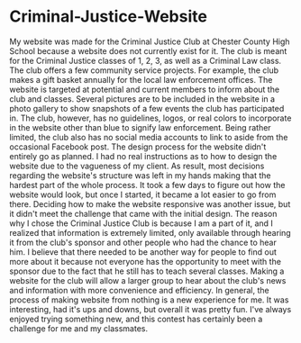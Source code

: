 # Criminal-Justice-Website
  My website was made for the Criminal Justice Club at Chester County High School because a website does not currently exist for it. The club is meant for the Criminal Justice classes of 1, 2, 3, as well as a Criminal Law class. The club offers a few community service projects. For example, the club makes a gift basket annually for the local law enforcement offices. The website is targeted at potential and current members to inform about the club and classes. Several pictures are to be included in the website in a photo gallery to show snapshots of a few events the club has participated in. The club, however, has no guidelines, logos, or real colors to incorporate in the website other than blue to signify law enforcement. Being rather limited, the club also has no social media accounts to link to aside from the occasional Facebook post. 
  The design process for the website didn't entirely go as planned. I had no real instructions as to how to design the website due to the vagueness of my client. As result, most decisions regarding the website's structure was left in my hands making that the hardest part of the whole process. It took a few days to figure out how the website would look, but once I started, it became a lot easier to go from there. Deciding how to make the website responsive was another issue, but it didn't meet the challenge that came with the initial design. 
  The reason why I chose the Criminal Justice Club is because I am a part of it, and I realized that information is extremely limited, only available through hearing it from the club's sponsor and other people who had the chance to hear him. I believe that there needed to be another way for people to find out more about it because not everyone has the opportunity to meet with the sponsor due to the fact that he still has to teach several classes. Making a website for the club will allow a larger group to hear about the club's news and information with more convenience and efficiency. 
  In general, the process of making website from nothing is a new experience for me. It was interesting, had it's ups and downs, but overall it was pretty fun. I've always enjoyed trying something new, and this contest has certainly been a challenge for me and my classmates.
